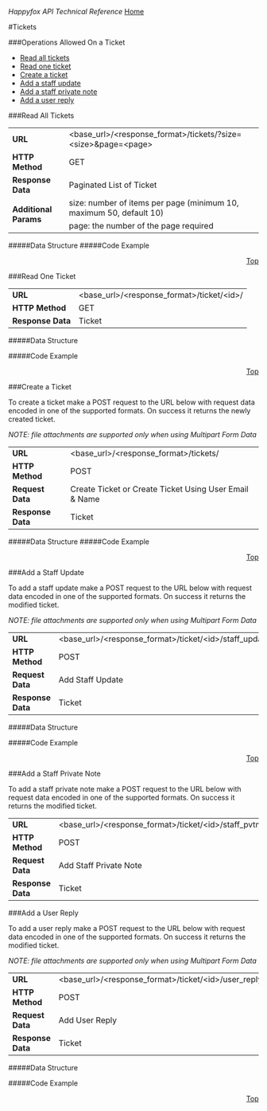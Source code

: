 *Happyfox API Technical Reference* [Home](../happyfox_main.md)


#Tickets

<div id="operations"></div>

###Operations Allowed On a Ticket

* [Read all tickets](#read-all-tickets)
* [Read one ticket](#read-one-ticket)
* [Create a ticket](#create-a-ticket)
* [Add a staff update](#add-a-staff-update)
* [Add a staff private note](#add-a-staff-private-note)
* [Add a user reply](#add-a-user-reply)


###Read All Tickets

<table><tr>
			<td>
				<b>URL</b>
			</td>
			<td>
				&lt;base_url&gt;/&lt;response_format&gt;/tickets/?size=&lt;size&gt;&amp;page=&lt;page&gt;
			</td>
		</tr>
		<tr>
			<td>
				<b>HTTP Method</b>
			</td>
			<td>
				GET
			</td>
		</tr>
		<tr>
			<td>
				<b>Response Data</b>
			</td>
			<td>
				Paginated List of Ticket
			</td>
		</tr>
		<tr>
			<td rowspan="2">
				<b>Additional Params</b>
			</td>
			<td>
				size: number of items per page 	
				(minimum 10, maximum 50, default 10)
			</td>
		</tr>
		<tr>
			<td>
				page: the number of the page required
			</td>
		</tr>
</table>

#####Data Structure
#####Code Example
<p align="right"><a href="#operations">Top</a></p>

###Read One Ticket

<table><tbody><tr>
			<td>
				<b>URL</b>
			</td>
			<td>
				&lt;base_url&gt;/&lt;response_format&gt;/ticket/&lt;id&gt;/
			</td>
		</tr>
		<tr>
			<td>
				<b>HTTP Method</b>
			</td>
			<td>
				GET
			</td>
		</tr>
		<tr>
			<td>
				<b>Response Data</b>
			</td>
			<td>
				Ticket
			</td>
		</tr>
	</tbody>
</table>	

#####Data Structure

#####Code Example

<p align="right"><a href="#operations">Top</a></p>

###Create a Ticket

To create a ticket make a POST request to the URL below with request data encoded in one of the supported formats. On success it returns the newly created ticket.*NOTE: file attachments are supported only when using Multipart Form Data*
<table><tbody><tr>
			<td>
				<b>URL</b>
			</td>
			<td>
				&lt;base_url&gt;/&lt;response_format&gt;/tickets/
			</td>
		</tr>
		<tr>
			<td>
				<b>HTTP Method</b>
			</td>
			<td>
				POST
			</td>
		</tr>
		<tr>
			<td>
				<b>Request Data</b>
			</td>
			<td>
				Create Ticket or Create Ticket Using User Email &amp; Name
			</td>
		</tr>
		<tr>
			<td>
				<b>Response Data</b>
			</td>
			<td>
				Ticket
			</td>
		</tr>
	</tbody>
	</table>
	
#####Data Structure
#####Code Example
<p align="right"><a href="#operations">Top</a></p>
###Add a Staff Update

To add a staff update make a POST request to the URL below with request data encoded in one of the supported formats. On success it returns the modified ticket.
*NOTE: file attachments are supported only when using Multipart Form Data*
<table><tbody><tr>
			<td>
				<b>URL</b>
			</td>
			<td>
				&lt;base_url&gt;/&lt;response_format&gt;/ticket/&lt;id&gt;/staff_update/
			</td>
		</tr>
		<tr>
			<td>
				<b>HTTP Method</b>
			</td>
			<td>
				POST
			</td>
		</tr>
		<tr>
			<td>
				<b>Request Data</b>
			</td>
			<td>
				Add
				Staff Update
			</td>
		</tr>
		<tr>
			<td>
				<b>Response Data</b>
			</td>
			<td>
				Ticket
			</td>
		</tr>
	</tbody>
</table>

#####Data Structure

#####Code Example

<p align="right"><a href="#operations">Top</a></p>
###Add a Staff Private Note

To add a staff private note make a POST request to the URL below with request data encoded in one of the supported formats. On success it returns the modified ticket.
<table><tbody><tr>
			<td>
				<b>URL</b>
			</td>
			<td>
				&lt;base_url&gt;/&lt;response_format&gt;/ticket/&lt;id&gt;/staff_pvtnote/
			</td>
		</tr>
		<tr>
			<td>
				<b>HTTP Method</b>
			</td>
			<td>
				POST
			</td>
		</tr>
		<tr>
			<td>
				<b>Request Data</b>
			</td>
			<td>
				Add
				Staff Private Note
			</td>
		</tr>
		<tr>
			<td>
				<b>Response Data</b>
			</td>
			<td>
				Ticket
			</td>
		</tr>
	</tbody>
	</table>
	
###Add a User Reply

To add a user reply make a POST request to the URL below with request data encoded in one of the supported formats. On success it returns the modified ticket.
*NOTE: file attachments are supported only when using Multipart Form Data*
<table><tbody><tr>
			<td>
				<b>URL</b>
			</td>
			<td>
				&lt;base_url&gt;/&lt;response_format&gt;/ticket/&lt;id&gt;/user_reply/
			</td>
		</tr>
		<tr>
			<td>
				<b>HTTP Method</b>
			</td>
			<td>
				POST
			</td>
		</tr>
		<tr>
			<td>
				<b>Request Data</b>
			</td>
			<td>
				Add
				User Reply
			</td>
		</tr>
		<tr>
			<td>
				<b>Response Data</b>
			</td>
			<td>
				Ticket
			</td>
		</tr>
	</tbody>
	</table>
	
#####Data Structure

#####Code Example

<p align="right"><a href="#operations">Top</a></p>
